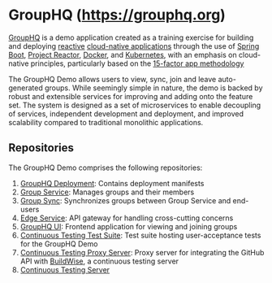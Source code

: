 # GroupHQ (https://grouphq.org)
[GroupHQ](https://grouphq.org/) is a demo application created as a training exercise for building and deploying 
[reactive](https://en.wikipedia.org/wiki/Reactive_Streams) [cloud-native applications](https://aws.amazon.com/what-is/cloud-native/) 
through the use of [Spring Boot](https://www.ibm.com/topics/java-spring-boot), [Project Reactor](https://projectreactor.io/), 
[Docker](https://www.docker.com/), and [Kubernetes](https://kubernetes.io/), with an 
emphasis on cloud-native principles, particularly based on the [15-factor app methodology](https://developer.ibm.com/articles/15-factor-applications/)

The GroupHQ Demo allows users to view, sync, join and leave auto-generated groups. While seemingly simple in nature,
the demo is backed by robust and extensible services for improving and adding onto the feature set. The system is
designed as a set of microservices to enable decoupling of services, independent development and deployment, and
improved scalability compared to traditional monolithic applications.

## Repositories
The GroupHQ Demo comprises the following repositories:
1. [GroupHQ Deployment](https://github.com/GroupHQ/groupHQ-deployment): Contains deployment manifests
2. [Group Service](https://github.com/GroupHQ/group-service): Manages groups and their members
3. [Group Sync](https://github.com/GroupHQ/group-sync): Synchronizes groups between Group Service and end-users
4. [Edge Service](https://github.com/GroupHQ/edge-service): API gateway for handling cross-cutting concerns
5. [GroupHQ UI](https://github.com/GroupHQ/groupHQ-ui): Frontend application for viewing and joining groups
6. [Continuous Testing Test Suite](https://github.com/GroupHQ/grouphq-continuous-testing-test-suite): Test suite hosting
user-acceptance tests for the GroupHQ Demo
7. [Continuous Testing Proxy Server](https://github.com/GroupHQ/grouphq-continuous-testing-proxy-server): Proxy server
for integrating the GitHub API with [BuildWise](https://agileway.com.au/buildwise), a continuous testing server
8. [Continuous Testing Server](https://5160-70-107-109-25.ngrok-free.app/)